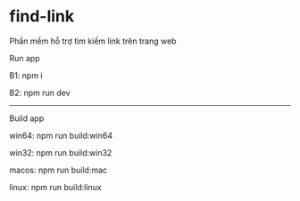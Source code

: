 # find-link
Phần mềm hỗ trợ tìm kiếm link trên trang web

Run app

B1: npm i

B2: npm run dev

_________________________________

Build app

win64: npm run build:win64

win32: npm run build:win32

macos: npm run build:mac

linux: npm run build:linux
